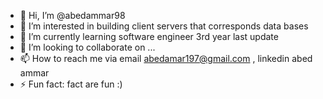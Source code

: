 - 👋 Hi, I’m @abedammar98
- 👀 I’m interested in building client servers that corresponds data bases  
- 🌱 I’m currently learning software engineer 3rd year last update
- 💞️ I’m looking to collaborate on ...
- 📫 How to reach me via email abedamar197@gmail.com , linkedin abed ammar
- ⚡ Fun fact: fact are fun :) 

<!---
abedammar98/abedammar98 is a ✨ special ✨ repository because its `README.md` (this file) appears on your GitHub profile.
You can click the Preview link to take a look at your changes.
--->

